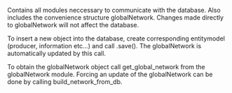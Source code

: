 Contains all modules neccessary to communicate with the database.
Also includes the convenience structure globalNetwork. Changes made directly to
globalNetwork will not affect the database.

To insert a new object into the database, create corresponding entitymodel
(producer, information etc...) and call .save(). The globalNetwork is automatically
updated by this call.

To obtain the globalNetwork object call get_global_network from the globalNetwork module.
Forcing an update of the globalNetwork can be done by calling build_network_from_db.